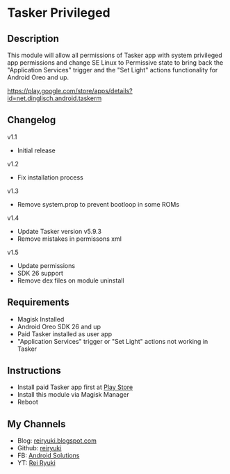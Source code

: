 # **Tasker Privileged**

## Description
This module will allow all permissions of Tasker app with system privileged app permissions and change SE Linux to Permissive state to bring back the "Application Services" trigger and the "Set Light" actions functionality for Android Oreo and up.

https://play.google.com/store/apps/details?id=net.dinglisch.android.taskerm

## Changelog
v1.1
- Initial release

v1.2
- Fix installation process

v1.3
- Remove system.prop to prevent bootloop in some ROMs

v1.4
- Update Tasker version v5.9.3
- Remove mistakes in permissons xml

v1.5
- Update permissions
- SDK 26 support
- Remove dex files on module uninstall

## Requirements
- Magisk Installed
- Android Oreo SDK 26 and up
- Paid Tasker installed as user app
- "Application Services" trigger or "Set Light" actions not working in Tasker

## Instructions
- Install paid Tasker app first at [Play Store](https://play.google.com/store/apps/details?id=net.dinglisch.android.taskerm)
- Install this module via Magisk Manager
- Reboot

## My Channels
- Blog: [reiryuki.blogspot.com](https://reiryuki.blogspot.com)
- Github: [reiryuki](https://github.com/reiryuki)
- FB: [Android Solutions](https://m.facebook.com/reiryukiandroidsolutions/?ref=bookmarks)
- YT: [Rei Ryuki](https://www.youtube.com/channel/UCAZBR3IAu-MSLwGXkZPYxag)

